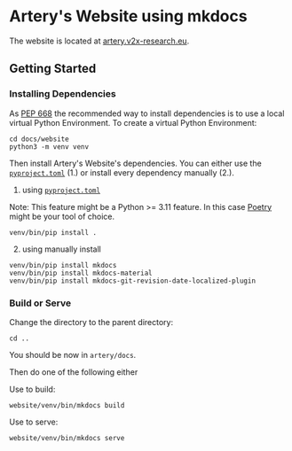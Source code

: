# Artery's Website using mkdocs
The website is located at [artery.v2x-research.eu](http://artery.v2x-research.eu).

## Getting Started
### Installing Dependencies
As [PEP 668](https://peps.python.org/pep-0668/) the recommended way to install dependencies is to use a local virtual Python Environment.
To create a virtual Python Environment:
```console
cd docs/website
python3 -m venv venv
```
Then install Artery's Website's dependencies.
You can either use the [`pyproject.toml`](pyproject.toml) (1.) or install every dependency manually (2.).  

1. using [`pyproject.toml`](pyproject.toml)  

Note: This feature might be a Python >= 3.11 feature.
In this case [Poetry](https://python-poetry.org) might be your tool of choice.
```console
venv/bin/pip install .
```

2. using manually install
```console
venv/bin/pip install mkdocs
venv/bin/pip install mkdocs-material
venv/bin/pip install mkdocs-git-revision-date-localized-plugin
```

### Build or Serve
Change the directory to the parent directory:
```
cd ..
```
You should be now in `artery/docs`.

Then do one of the following either

Use to build:
```console
website/venv/bin/mkdocs build
```

Use to serve:
```console
website/venv/bin/mkdocs serve
```